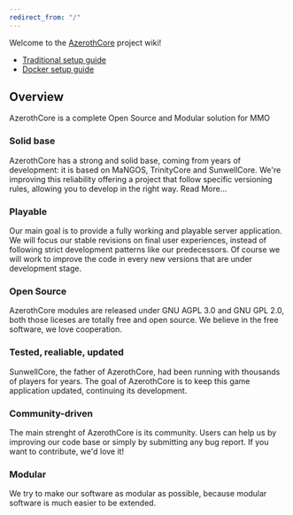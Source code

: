 ```yaml
---
redirect_from: "/"
---
```


Welcome to the [AzerothCore](http://www.azerothcore.org/) project wiki!

- [Traditional setup guide](Installation.md)
- [Docker setup guide](Install-with-Docker.md)

## Overview

AzerothCore is a complete Open Source and Modular solution for MMO

### Solid base

AzerothCore has a strong and solid base, coming from years of development: it is based on MaNGOS, TrinityCore and SunwellCore.
We're improving this reliability offering a project that follow specific versioning rules, allowing you to develop in the right way. Read More...

### Playable
Our main goal is to provide a fully working and playable server application. We will focus our stable revisions on final user experiences, instead of following strict development patterns like our predecessors.
Of course we will work to improve the code in every new versions that are under development stage.

### Open Source
AzerothCore modules are released under GNU AGPL 3.0 and GNU GPL 2.0, both those liceses are totally free and open source. We believe in the free software, we love cooperation.

### Tested, realiable, updated
SunwellCore, the father of AzerothCore, had been running with thousands of players for years. The goal of AzerothCore is to keep this game application updated, continuing its development.

### Community-driven
The main strenght of AzerothCore is its community. Users can help us by improving our code base or simply by submitting any bug report. If you want to contribute, we'd love it!

### Modular
We try to make our software as modular as possible, because modular software is much easier to be extended. 

